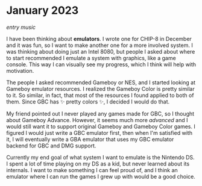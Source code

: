 # January 2023

_entry music_

I have been thinking about **emulators**. I wrote one for CHIP-8 in December and it was fun, so I want to make another one for a more involved system. I was thinking about doing just an Intel 8080, but people I asked about where to start recommended I emulate a system with graphics, like a game console. This way I can visually see my progress, which I think will help with motivation.

The people I asked recommended Gameboy or NES, and I started looking at Gameboy emulator resources. I realized the Gameboy Color is pretty similar to it. So similar, in fact, that most of the resources I found applied to both of them. Since GBC has ✨ pretty colors ✨, I decided I would do that.

My friend pointed out I never played any games made for GBC, so I thought about Gameboy Advance. However, it seems much more _advanced_ and I would still want it to support original Gameboy and Gameboy Color games. I figured I would just write a GBC emulator first, then when I'm satisfied with it, I will eventually write a GBA emulator that uses my GBC emulator backend for GBC and DMG support.

Currently my end goal of what system I want to emulate is the Nintendo DS. I spent a lot of time playing on my DS as a kid, but never learned about its internals. I want to make something I can feel proud of, and I think an emulator where I can run the games I grew up with would be a good choice.
